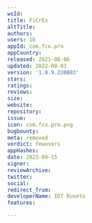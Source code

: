 ```yaml
---
wsId: 
title: FiCrEx
altTitle: 
authors: 
users: 10
appId: com.fcx.pro
appCountry: 
released: 2021-08-06
updated: 2022-08-03
version: '1.0.9.220803'
stars: 
ratings: 
reviews: 
size: 
website: 
repository: 
issue: 
icon: com.fcx.pro.png
bugbounty: 
meta: removed
verdict: fewusers
appHashes: 
date: 2023-09-15
signer: 
reviewArchive: 
twitter: 
social: 
redirect_from: 
developerName: IDT Ruseto
features: 

---
```


